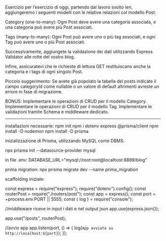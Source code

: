 Esercizio
per l’esercizio di oggi, partendo dal lavoro svolto ieri, aggiungeremo i seguenti modelli con le relative relazioni col modello Post:

Category (one-to-many): Ogni Post deve avere una categoria associata, e una categoria può avere più Post associati.

Tags (many-to-many): Ogni Post può avere uno o più tag associati, e ogni Tag può avere uno o più Post associati.

Successivamente, aggiungete la validazione dei dati utilizzando Express Validator alle rotte del vostro blog.

Infine, assicuratevi che le richieste di lettura GET restituiscano anche la categoria e i tags di ogni singolo Post.

Piccolo suggerimento: Se avete già popolato la tabella dei posts indicate il campo categoryId come nullable o un valore di default altrimenti avreste un errore in fase di migrazione.

BONUS:
Implementare le operazioni di CRUD per il modello Category.
Implementare le operazioni di CRUD per il modello Tag.
Implementare le validazioni tramite Schema e middleware dedicato.




----------------------------------------------------------------- 
installazioni necessarie:
npm init
npm i dotenv express @prisma/client
npm install -D nodemon
npm install -D prisma

inizializzazione di Prisma, utilizzando MySQL come DBMS.

npx prisma init --datasource-provider mysql

in file .env:
DATABASE_URL="mysql://root:root@localhost:8889/blog"


prima migration:
npx prisma migrate dev --name prima_migration

scaffolding iniziale:

const express = require("express");
require("dotenv").config();
const routerPost = require("./routers/post");
const app = express();
const port = +process.env.PORT || 5555;
const { log } = require("console");

//middleware riceve in input i dati e nel output json
app.use(express.json());

app.use("/posts", routerPost);


//avvio app
app.listen(port, () => {
  log(`App avviata su http://localhost:${port}`);
});



